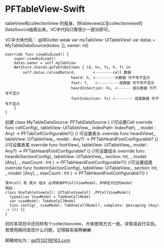# PFTableView-Swift
tableView和collectionView 的瘦身。将tableview以及collectionview的DataSource抽离出来。VC中代码只需很少一部分即可。

VC中大体代码：
     @IBOutlet weak var myTabView: UITableView!
     var datas  = MyTableDataSource(todos: [], owner: nil)
  
    override func viewDidLoad() {
        super.viewDidLoad()
        datas.owner = self.myTabView
        NetStore.shared.goTabToDoItems { (d, hs, fs, h, f) in
            self.datas.reloadData(d,        <--------cell 数据
                                  heard: h, <---------头数据 可不写不显示
                                  foot: f,   <----------尾数据 可不写不显示
                                  heardInSection: hs, <------ 组头数据 可不写不显示
                                  footInSection: fs) <-------- 组尾数据 可不写不显示
        }
    }

创建 class MyTableDataSource: PFTabDataSource {
    //可设置Cell
    override  func cellConfig(_ tableView: UITableView,_ indexPath: IndexPath, _ model : Any) -> PFTabCellConfigurable?{}
   // 可设置表头 
    override func heardView(_ tableView: UITableView,_ model : Any?) -> PFTabHeardFootConfigurable? {}
     //可设置表尾
    override func footView(_ tableView: UITableView,_ model : Any?) -> PFTabHeardFootConfigurable? {}
     //可设置组头
    override func heardInSectionConfig(_ tableView: UITableView,_ section: Int, _ model: [Any], _ maxCount : Int ) -> PFTabHeardFootConfigurable?{}
    //可设置组尾
    override func footerInSectionConfig(_ tableView: UITableView,_ section: Int, _ model: [Any], _ maxCount : Int ) -> PFTabHeardFootConfigurable?{}
    }
    
    其中cell 和 表头 组头 必须继承PFCellViewModel，并绑定对应的model
    例如：
    class OneTableViewCell: UITableViewCell ,PFCellViewModel{
      typealias ViewModel = TabOneCellModel
      var viewModel: TabOneCellModel
      func config(_ viewModel: TabOneCellModel?, complate: @escaping (Any) -> ()) {}
    }
    
   
   同时本项目中还同样有个collectionview，大体使用方式一致。详情请自行实验。若使用期间发现什么问题，记得联系我啊~~谢谢~~
   
   邮箱地址为：gpf51321@163.com
    
    
    
